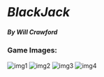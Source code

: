 # *BlackJack*

##### By Will Crawford

### Game Images:
![img1](https://imgur.com/69yUPMU)
![img2](https://imgur.com/BX9mBMv)
![img3](https://imgur.com/8lyj0j6)
![img4](https://imgur.com/hb8Us1M)
